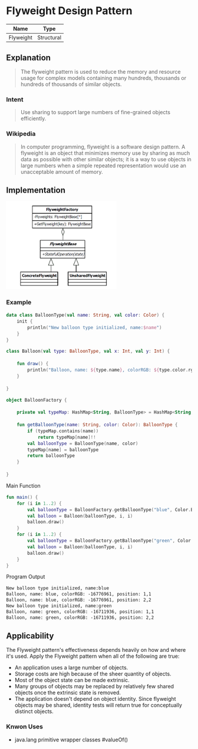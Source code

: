 # Flyweight Design Pattern

|Name|Type|
|---|---|
|Flyweight|Structural|

## Explanation

> The flyweight pattern is used to reduce the memory and resource usage for complex models containing many hundreds,
> thousands or hundreds of thousands of similar objects.

### Intent

> Use sharing to support large numbers of fine-grained objects efficiently.

### Wikipedia

> In computer programming, flyweight is a software design pattern. A flyweight is an object that minimizes memory use by
> sharing as much data as possible with other similar objects; it is a way to use objects in large numbers when a simple
> repeated representation would use an unacceptable amount of memory.

## Implementation

<img src="./src/main/resources/flyweight-uml.png" width="300">

### Example

```kotlin
data class BalloonType(val name: String, val color: Color) {
    init {
        println("New balloon type initialized, name:$name")
    }
}

```

```kotlin
class Balloon(val type: BalloonType, val x: Int, val y: Int) {

    fun draw() {
        println("Balloon, name: ${type.name}, colorRGB: ${type.color.rgb}, position: $x,$y")
    }

}
```

```kotlin
object BalloonFactory {

    private val typeMap: HashMap<String, BalloonType> = HashMap<String, BalloonType>()

    fun getBalloonType(name: String, color: Color): BalloonType {
        if (typeMap.contains(name))
            return typeMap[name]!!
        val balloonType = BalloonType(name, color)
        typeMap[name] = balloonType
        return balloonType
    }

}
```

Main Function

```kotlin
fun main() {
    for (i in 1..2) {
        val balloonType = BalloonFactory.getBalloonType("blue", Color.BLUE)
        val balloon = Balloon(balloonType, i, i)
        balloon.draw()
    }
    for (i in 1..2) {
        val balloonType = BalloonFactory.getBalloonType("green", Color.GREEN)
        val balloon = Balloon(balloonType, i, i)
        balloon.draw()
    }
}
```

Program Output

```
New balloon type initialized, name:blue
Balloon, name: blue, colorRGB: -16776961, position: 1,1
Balloon, name: blue, colorRGB: -16776961, position: 2,2
New balloon type initialized, name:green
Balloon, name: green, colorRGB: -16711936, position: 1,1
Balloon, name: green, colorRGB: -16711936, position: 2,2
```

## Applicability

The Flyweight pattern's effectiveness depends heavily on how and where it's used. Apply the Flyweight pattern when all
of the following are true:

* An application uses a large number of objects.
* Storage costs are high because of the sheer quantity of objects.
* Most of the object state can be made extrinsic.
* Many groups of objects may be replaced by relatively few shared objects once the extrinsic state is removed.
* The application doesn't depend on object identity. Since flyweight objects may be shared, identity tests will return
  true for conceptually distinct objects.

### Knwon Uses

- java.lang primitive wrapper classes #valueOf()